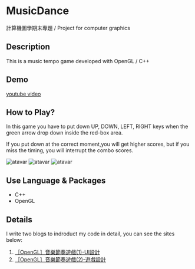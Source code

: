 # MusicDance
計算機圖學期末專題 / Project for computer graphics 

## Description
This is a music tempo game developed with OpenGL / C++

## Demo
[youtube video](https://www.youtube.com/watch?v=Nvfz4QlNFyU&feature=youtu.be)

## How to Play?
In this game you have to put down UP, DOWN, LEFT, RIGHT keys when the green arrow drop down inside the red-box area.

If you put down at the correct moment,you will get higher scores, but if you miss the timing, you will interrupt the combo scores.

![atavar](https://i.imgur.com/jkmgs2P.jpg)
![atavar](https://i.imgur.com/0A01s11.jpg)
![atavar](https://i.imgur.com/dYxu3ME.jpg)

## Use Language & Packages
- C++
- OpenGL

## Details 
I write two blogs to indroduct my code in detail, you can see the sites below:
1. [［OpenGL］音樂節奏遊戲(1)-UI設計](https://john850512.wordpress.com/2017/02/24/%EF%BC%BB%EF%BD%8F%EF%BD%90%EF%BD%85%EF%BD%8E%EF%BD%87%EF%BD%8C%EF%BC%BD%E9%9F%B3%E6%A8%82%E7%AF%80%E5%A5%8F%E9%81%8A%E6%88%B21-ui%E8%A8%AD%E8%A8%88/#more-1926)
2. [［OpenGL］音樂節奏遊戲(2)-遊戲設計](https://john850512.wordpress.com/2017/02/24/%EF%BC%BBopengl%EF%BC%BD%E9%9F%B3%E6%A8%82%E7%AF%80%E5%A5%8F%E9%81%8A%E6%88%B22-%E9%81%8A%E6%88%B2%E8%A8%AD%E8%A8%88/#more-2005)
